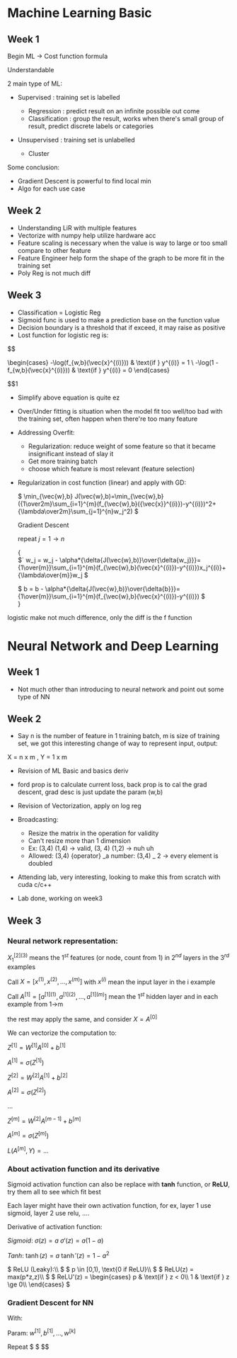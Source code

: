 # Machine Learning Basic

## Week 1

Begin ML -> Cost function formula

Understandable

2 main type of ML:

- Supervised : training set is labelled

  - Regression : predict result on an infinite possible out come
  - Classification : group the result, works when there's small group of result, predict discrete labels or categories

- Unsupervised : training set is unlabelled
  - Cluster

Some conclusion:

- Gradient Descent is powerful to find local min
- Algo for each use case

## Week 2

- Understanding LiR with multiple features
- Vectorize with numpy help utilize hardware acc
- Feature scaling is necessary when the value is way to large or too small compare to other feature
- Feature Engineer help form the shape of the graph to be more fit in the training set
- Poly Reg is not much diff

## Week 3

- Classification = Logistic Reg
- Sigmoid func is used to make a prediction base on the function value
- Decision boundary is a threshold that if exceed, it may raise as positive
- Lost function for logistic reg is:

$$

\begin{cases}
-\log(f_{w,b}(\vec{x}^{(i)})) & \text{if } y^{(i)} = 1 \\
-\log(1 - f_{w,b}(\vec{x}^{(i)})) & \text{if } y^{(i)} = 0
\end{cases}

$$1

- Simplify above equation is quite ez
- Over/Under fitting is situation when the model fit too well/too bad with the training set, often happen when there're too many feature
- Addressing Overfit:
  - Regularization: reduce weight of some feature so that it became insignificant instead of slay it
  - Get more training batch
  - choose which feature is most relevant (feature selection)
- Regularization in cost function (linear) and apply with GD:

  $`
  \min_{\vec{w},b} J(\vec{w},b)=\min_{\vec{w},b}({1\over2m}\sum_{i=1}^{m}(f_{\vec{w},b}({\vec{x}}^{(i)})-y^{(i)})^2+{\lambda\over2m}\sum_{j=1}^{n}w_j^2)
  `$

  Gradient Descent

  repeat $j=1 \rightarrow n$

  {\
    $`
        w_j = w_j - \alpha*{\delta{J(\vec{w},b)}\over{\delta{w_j}}}={1\over{m}}\sum_{i=1}^{m}(f_{\vec{w},b}(\vec{x}^{(i)})-y^{(i)})x_j^{(i)}+{\lambda\over{m}}w_j
    $

    $`
        b = b - \alpha*{\delta{J(\vec{w},b)}\over{\delta{b}}}={1\over{m}}\sum_{i=1}^{m}(f_{\vec{w},b}(\vec{x}^{(i)})-y^{(i)})
    `$\
  }

logistic make not much difference, only the diff is the f function

# Neural Network and Deep Learning

## Week 1

- Not much other than introducing to neural network and point out some type of NN

## Week 2

- Say n is the number of feature in 1 training batch, m is size of training set, we got this interesting change of way to represent input, output:

X = n x m , Y = 1 x m

- Revision of ML Basic and basics deriv
- ford prop is to calculate current loss, back prop is to cal the grad descent, grad desc is just update the param (w,b)
- Revision of Vectorization, apply on log reg
- Broadcasting:

  - Resize the matrix in the operation for validity
  - Can't resize more than 1 dimension
  - Ex: (3,4) (1,4) -> valid, (3, 4) (1,2) -> nuh uh
  - Allowed: (3,4) {operator} _a number: (3,4) _ 2 -> every element is doubled

- Attending lab, very interesting, looking to make this from scratch with cuda c/c++
- Lab done, working on week3

## Week 3

### Neural network representation:

$`X_{1}^{[2](3)}`$ means the $`1^{st}`$ features (or node, count from 1) in $`2^{nd}`$ layers in the $`3^{rd}`$ examples

Call $`X = [x^{(1)},x^{(2)},...,x^{(m)}]`$ with $`x^{(i)}`$ mean the input layer in the i example

Call $`A^{[1]} = [a^{[1](1)},a^{[1](2)},...,a^{[1](m)}]`$ mean the $`1^{st}`$ hidden layer and in each example from 1->m

the rest may apply the same, and consider $`X = A^{[0]}`$

We can vectorize the computation to:

$`Z^{[1]} = W^{[1]}A^{[0]}+b^{[1]}`$

$`A^{[1]} = \sigma(Z^{[1]})`$

$`Z^{[2]} = W^{[2]}A^{[1]}+b^{[2]} `$

$`A^{[2]} = \sigma(Z^{[2]})`$

$`... `$

$`Z^{[m]} = W^{[2]}A^{[m-1]}+b^{[m]}`$

$`A^{[m]} = \sigma(Z^{[m]})`$

$`L(A^{[m]},Y)=...`$


### About activation function and its derivative

Sigmoid activation function can also be replace with **tanh** function, or **ReLU**, try them all to see which fit best

Each layer might have their own activation function, for ex, layer 1 use sigmoid, layer 2 use relu, ....

Derivative of activation function:

$`
Sigmoid:
`$
$`
\sigma(z)=a
`$
$`
\sigma'(z)=a(1-a)
`$

$`
Tanh:
`$
$`
\tanh(z)=a
`$
$`
\tanh'(z)=1-a^2
`$

$`
ReLU (Leaky):\\
`$
$`
p \in [0,1), \text{0 if ReLU}\\
`$
$`
ReLU(z) = max(p*z,z)\\
`$
$`
ReLU'(z) =
\begin{cases}
p & \text{if } z < 0\\
1 & \text{if } z \ge 0\\
\end{cases}
`$

### Gradient Descent for NN

With:

Param: $` w^{[1]}, b^{[1]}, ... , w^{[k]} `$

Repeat $ $
$$
